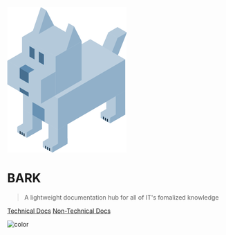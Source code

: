 ![logo](_media/bark.png)
# **BARK**

> A lightweight documentation hub for all of IT's fomalized knowledge

[Technical Docs](https://github.com/docsifyjs/docsify/)
[Non-Technical Docs](Non-Technical/ServiceNow.md)

<!-- background color -->
![color](#f0f0f0)